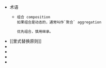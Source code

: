 - 术语
	- ```
	  组合 composition
	  如果组合是动态的，通常叫作`聚合` aggregation
	  
	  优先组合，慎用继承。
	  
	  ```
- [[里式替换原则]]
-
-
-
-